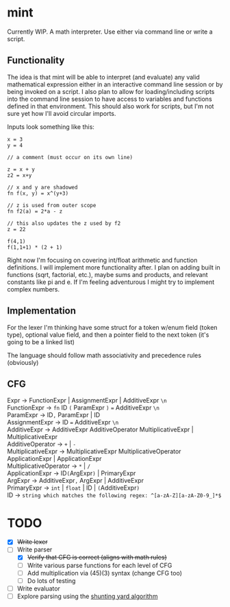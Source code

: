 # mint
Currently WIP. A math interpreter. Use either via command line or write a script.

## Functionality
The idea is that mint will be able to interpret (and evaluate) any valid mathematical expression either in an interactive command line session or by being invoked on a script. I also plan to allow for loading/including scripts into the command line session to have access to variables and functions defined in that environment. This should also work for scripts, but I'm not sure yet how I'll avoid circular imports.


Inputs look something like this:

```
x = 3
y = 4

// a comment (must occur on its own line)

z = x + y
z2 = x+y

// x and y are shadowed
fn f(x, y) = x^(y+3)

// z is used from outer scope
fn f2(a) = 2*a - z

// this also updates the z used by f2
z = 22

f(4,1)
f(1,1+1) * (2 + 1)
```

Right now I'm focusing on covering int/float arithmetic and function definitions. 
I will implement more functionality after. 
I plan on adding built in functions (sqrt, factorial, etc.), maybe sums and products, and relevant constants like pi and e.
If I'm feeling adventurous I might try to implement complex numbers.

## Implementation
For the lexer I'm thinking have some struct for a token w/enum field (token type), 
optional value field, and then a pointer field to the next token (it's going to be a linked list)


The language should follow math associativity and precedence rules (obviously)

## CFG
Expr -> FunctionExpr | AssignmentExpr | AdditiveExpr `\n`\
FunctionExpr -> `fn` ID `(` ParamExpr `)` `=` AdditiveExpr `\n`\
ParamExpr -> ID`,` ParamExpr | ID\
AssignmentExpr -> ID `=` AdditiveExpr `\n`\
AdditiveExpr -> AdditiveExpr AdditiveOperator MultiplicativeExpr | MultiplicativeExpr\
AdditiveOperator -> `+` | `-`\
MultiplicativeExpr -> MultiplicativeExpr MultiplicativeOperator ApplicationExpr | ApplicationExpr\
MultiplicativeOperator -> `*` | `/`\
ApplicationExpr -> ID`(`ArgExpr`)` | PrimaryExpr\
ArgExpr -> AdditiveExpr`,` ArgExpr | AdditiveExpr\
PrimaryExpr -> `int` | `float` | ID | `(`AdditiveExpr`)`\
ID -> `string which matches the following regex: ^[a-zA-Z][a-zA-Z0-9_]*$`

# TODO
- [x] ~~Write lexer~~
- [ ] Write parser
    - [x] ~~Verify that CFG is correct (aligns with math rules)~~
    - [ ] Write various parse functions for each level of CFG
    - [ ] Add multiplication via (45)(3) syntax (change CFG too)
    - [ ] Do lots of testing
- [ ] Write evaluator
- [ ] Explore parsing using the [shunting yard algorithm](https://www.engr.mun.ca/~theo/Misc/exp_parsing.htm#shunting_yard)
